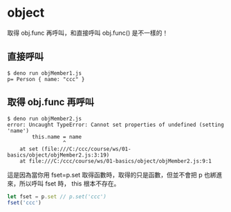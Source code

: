 # object 

取得 obj.func 再呼叫，和直接呼叫 obj.func() 是不一樣的！

## 直接呼叫

```
$ deno run objMember1.js                                                        
p= Person { name: "ccc" }

```

## 取得 obj.func 再呼叫

```
$ deno run objMember2.js
error: Uncaught TypeError: Cannot set properties of undefined (setting 'name')
        this.name = name
                  ^
    at set (file:///C:/ccc/course/ws/01-basics/object/objMember2.js:3:19)       
    at file:///C:/ccc/course/ws/01-basics/object/objMember2.js:9:1
```

這是因為當你用  fset=p.set 取得函數時，取得的只是函數，但並不會把 p 也綁進來，所以呼叫 fset 時， this 根本不存在。

```js
let fset = p.set // p.set('ccc')
fset('ccc')
```